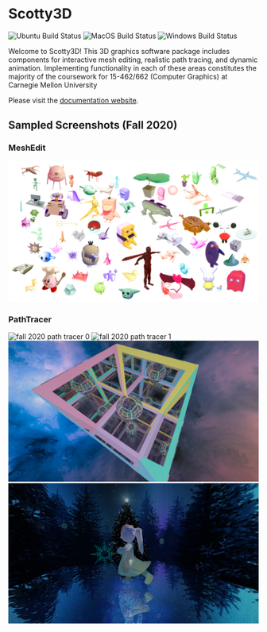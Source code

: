 
# Scotty3D

![Ubuntu Build Status](https://github.com/CMU-Graphics/Scotty3D/workflows/Ubuntu/badge.svg) ![MacOS Build Status](https://github.com/CMU-Graphics/Scotty3D/workflows/MacOS/badge.svg) ![Windows Build Status](https://github.com/CMU-Graphics/Scotty3D/workflows/Windows/badge.svg)

Welcome to Scotty3D! This 3D graphics software package includes components for interactive mesh
editing, realistic path tracing, and dynamic animation. Implementing functionality in each of these areas
constitutes the majority of the coursework for 15-462/662 (Computer Graphics) at Carnegie Mellon University

Please visit the [documentation website](https://cmu-graphics.github.io/Scotty3D/).

## Sampled Screenshots (Fall 2020)

### MeshEdit

![fall 2020 meshes](docs/results/me_f20.png)

### PathTracer

![fall 2020 path tracer 0](docs/results/pt_f20_0.png)
![fall 2020 path tracer 1](docs/results/pt_f20_1.png)
![fall 2020 path tracer 2](docs/results/pt_f20_2.png)
![fall 2020 path tracer 3](docs/results/pt_f20_3.png)
